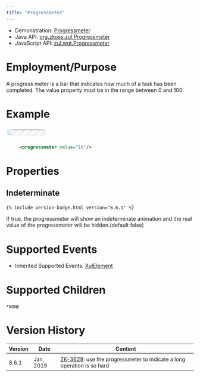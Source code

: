 ```yaml
---
title: "Progressmeter"
---
```



- Demonstration:
  [Progressmeter](http://www.zkoss.org/zkdemo/effects/upload_effect)
- Java API: [org.zkoss.zul.Progressmeter](https://www.zkoss.org/javadoc/latest/zk/org/zkoss/zul/Progressmeter.html)
- JavaScript API:
  [zul.wgt.Progressmeter](https://www.zkoss.org/javadoc/latest/jsdoc/classes/zul.wgt.Progressmeter.html)


# Employment/Purpose

A progress meter is a bar that indicates how much of a task has been
completed. The value property must be in the range between 0 and 100.

# Example

![](/zk_component_ref/images/ZKComRef_Progressmeter_Example.PNG)

```xml
     <progressmeter value="10"/>
```

# Properties

## Indeterminate

`{% include version-badge.html version="8.6.1" %}`

If true, the progressmeter will show an indeterminate animation and the
real value of the progressmeter will be hidden.(default false)

# Supported Events

- Inherited Supported Events: [ XulElement]({{site.baseurl}}/zk_component_ref/xulelement#Supported_Events)

# Supported Children

`*NONE`



# Version History



| Version | Date      | Content                                                                                                            |
|---------|-----------|--------------------------------------------------------------------------------------------------------------------|
|         |           |                                                                                                                    |
| 8.6.1   | Jan, 2019 | [ZK-3629](https://tracker.zkoss.org/browse/ZK-3629): use the progressmeter to indicate a long operation is so hard |


